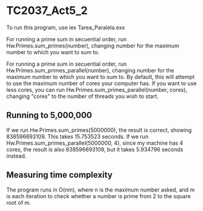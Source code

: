# TC2037_Act5_2

To run this program, use iex Tarea_Paralela.exs

For running a prime sum in secuential order, run Hw.Primes.sum_primes(number), changing number for the maximum number to which you want to sum to.

For running a prime sum in secuential order, run Hw.Primes.sum_primes_parallel(number), changing number for the maximum number to which you want to sum to.
By default, this will attempt to use the maximum number of cores your computer has. If you want to use less cores, you can run Hw.Primes.sum_primes_parallel(number, cores), changing "cores" to the number of threads you wish to start.

## Running to 5,000,000
If we run Hw.Primes.sum_primes(5000000), the result is correct, showing 838596693109. This takes 15.753523 seconds.
If we run Hw.Primes.sum_primes_parallel(5000000, 4), since my machine has 4 cores, the result is also 838596693109, but it takes 5.934796 seconds instead.

## Measuring time complexity
The program runs in O(nm), where n is the maximum number asked, and m is each iteration to check whether a number is prime from 2 to the square root of m.
